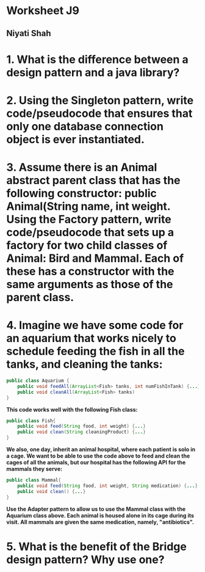 # Worksheet J9
## Niyati Shah

# 1. What is the difference between a design pattern and a java library?


# 2. Using the Singleton pattern, write code/pseudocode that ensures that only one database connection object is ever instantiated.


# 3. Assume there is an Animal abstract parent class that has the following constructor: public Animal(String name, int weight. Using the Factory pattern, write code/pseudocode that sets up a factory for two child classes of Animal: Bird and Mammal. Each of these has a constructor with the same arguments as those of the parent class.


# 4. Imagine we have some code for an aquarium that works nicely to schedule feeding the fish in all the tanks, and cleaning the tanks:
```java
public class Aquarium {
	public void feedAll(ArrayList<Fish> tanks, int numFishInTank) {...}
	public void cleanAll(ArrayList<Fish> tanks)
}
```
**This code works well with the following Fish class:**
```java
public class Fish{
	public void feed(String food, int weight) {...}
	public void clean(String cleaningProduct) {...}
}
```
**We also, one day, inherit an animal hospital, where each patient is solo in a cage. We want to be able to use the code above to feed and clean the cages of all the animals, but our hospital has the following API for the mammals they serve:**
```java
public class Mammal{
	public void feed(String food, int weight, String medication) {...}
	public void clean() {...}
}
```
**Use the Adapter pattern to allow us to use the Mammal class with the Aquarium class above. Each animal is housed alone in its cage during its visit. All mammals are given the same medication, namely, "antibiotics".**



# 5. What is the benefit of the Bridge design pattern? Why use one?

